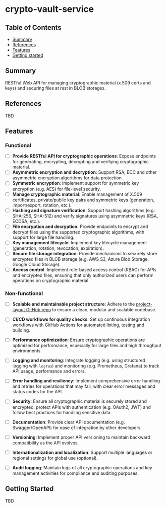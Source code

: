 # crypto-vault-service

## Table of Contents

+ [Summary](#summary)
+ [References](#references)
+ [Features](#features)
+ [Getting started](#getting-started)

## Summary

RESTful Web API for managing cryptographic material (x.509 certs and keys) and securing files at rest in BLOB storages.

## References

TBD

## Features

### Functional

- [ ] **Provide RESTful API for cryptographic operations**: Expose endpoints for generating, encrypting, decrypting and verifying cryptographic material.
- [ ] **Asymmetric encryption and decryption**: Support RSA, ECC and other asymmetric encryption algorithms for data protection.
- [ ] **Symmetric encryption**: Implement support for symmetric key encryption (e.g. AES) for file-level security.
- [ ] **Manage cryptographic material**: Enable management of X.509 certificates, private/public key pairs and symmetric keys (generation, import/export, rotation, etc.).
- [ ] **Hashing and signature verification**: Support hashing algorithms (e.g. SHA-256, SHA-512) and verify signatures using asymmetric keys (RSA, ECDSA, etc.).
- [ ] **File encryption and decryption**: Provide endpoints to encrypt and decrypt files using the supported cryptographic algorithms, with support for large file handling.
- [ ] **Key management lifecycle**: Implement key lifecycle management (generation, rotation, revocation, expiration).
- [ ] **Secure file storage integration**: Provide mechanisms to securely store encrypted files in BLOB storage (e.g. AWS S3, Azure Blob Storage, Google Cloud Storage).
- [ ] **Access control**: Implement role-based access control (RBAC) for APIs and encrypted files, ensuring that only authorized users can perform operations on cryptographic material.

### Non-functional

- [ ] **Scalable and maintainable project structure**: Adhere to the [project-layout GitHub repo](https://github.com/golang-standards/project-layout) to ensure a clean, modular and scalable codebase.
- [ ] **CI/CD workflows for quality checks**: Set up continuous integration workflows with GitHub Actions for automated linting, testing and building.
- [ ] **Performance optimization**: Ensure cryptographic operations are optimized for performance, especially for large files and high throughput environments.
- [ ] **Logging and monitoring**: Integrate logging (e.g. using structured logging with `logrus`) and monitoring (e.g. Prometheus, Grafana) to track API usage, performance and errors.
- [ ] **Error handling and resiliency**: Implement comprehensive error handling and retries for operations that may fail, with clear error messages and status codes for the API.
- [ ] **Security**: Ensure all cryptographic material is securely stored and encrypted, protect APIs with authentication (e.g. OAuth2, JWT) and follow best practices for handling sensitive data.
- [ ] **Documentation**: Provide clear API documentation (e.g. Swagger/OpenAPI) for ease of integration by other developers.
- [ ] **Versioning**: Implement proper API versioning to maintain backward compatibility as the API evolves.
- [ ] **Internationalization and localization**: Support multiple languages or regional settings for global use (optional).
- [ ] **Audit logging**: Maintain logs of all cryptographic operations and key management activities for compliance and auditing purposes.


## Getting Started

TBD